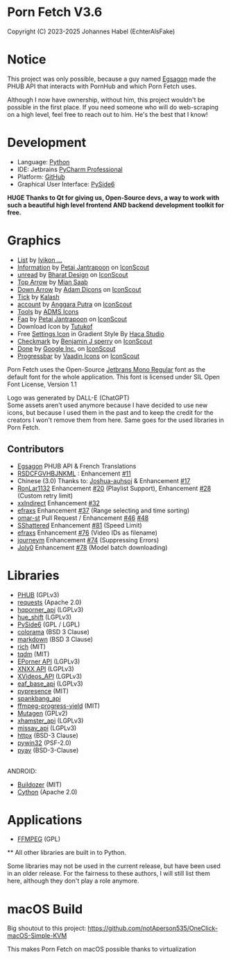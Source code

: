 # Porn Fetch V3.6

Copyright (C) 2023-2025 Johannes Habel (EchterAlsFake)

# Notice
This project was only possible, because a guy named [Egsagon](https://github.com/Egsagon) made the PHUB
API that interacts with PornHub and which Porn Fetch uses.

Although I now have ownership, without him, this project wouldn't be possible in the
first place. If you need someone who will do web-scraping on a high level, feel free to reach out to
him. He's the best that I know!


# Development
- Language: [Python](https://www.python.org/)
- IDE: Jetbrains [PyCharm Professional](https://www.jetbrains.com/pycharm/)
- Platform: [GitHub](https://github.com)
- Graphical User Interface: [PySide6](https://doc.qt.io/qtforpython-6/)

**HUGE Thanks to Qt for giving us, Open-Source devs, a way to work with such a beautiful high
level frontend AND backend development toolkit for free.**


# Graphics
- <a href="https://iconscout.com/icons/list" class="text-underline font-size-sm" target="_blank">List</a> by <a href="https://iconscout.com/contributors/iyikon" class="text-underline font-size-sm" target="_blank">Iyikon ...</a>
- <a href="https://iconscout.com/icons/information" class="text-underline font-size-sm" target="_blank">Information</a> by <a href="https://iconscout.com/contributors/petai-jantrapoon" class="text-underline font-size-sm">Petai Jantrapoon</a> on <a href="https://iconscout.com" class="text-underline font-size-sm">IconScout</a>
- <a href="https://iconscout.com/icons/unread" class="text-underline font-size-sm" target="_blank">unread</a> by <a href="https://iconscout.com/contributors/bharat-icons" class="text-underline font-size-sm">Bharat Design</a> on <a href="https://iconscout.com" class="text-underline font-size-sm">IconScout</a>
- <a href="https://iconscout.com/icons/top-arrow" class="text-underline font-size-sm" target="_blank">Top Arrow</a> by <a href="https://iconscout.com/contributors/creative-studio" class="text-underline font-size-sm" target="_blank">Mian Saab</a>
- <a href="https://iconscout.com/icons/down-arrow" class="text-underline font-size-sm" target="_blank">Down Arrow</a> by <a href="https://iconscout.com/contributors/adamicons" class="text-underline font-size-sm">Adam Dicons</a> on <a href="https://iconscout.com" class="text-underline font-size-sm">IconScout</a>
- <a href="https://iconscout.com/icons/tick" class="text-underline font-size-sm" target="_blank">Tick</a> by <a href="https://iconscout.com/contributors/kolo-design" class="text-underline font-size-sm" target="_blank">Kalash</a>
- <a href="https://iconscout.com/icons/account" class="text-underline font-size-sm" target="_blank">account</a> by <a href="https://iconscout.com/contributors/anggaraputra" class="text-underline font-size-sm">Anggara Putra</a> on <a href="https://iconscout.com" class="text-underline font-size-sm">IconScout</a>
- <a href="https://iconscout.com/icons/tools" class="text-underline font-size-sm" target="_blank">Tools</a> by <a href="https://iconscout.com/contributors/adms-icon" class="text-underline font-size-sm" target="_blank">ADMS Icons</a>
- <a href="https://iconscout.com/icons/faq" class="text-underline font-size-sm" target="_blank">Faq</a> by <a href="https://iconscout.com/contributors/petai-jantrapoon" class="text-underline font-size-sm">Petai Jantrapoon</a> on <a href="https://iconscout.com" class="text-underline font-size-sm">IconScout</a>
- Download Icon by [Tutukof](https://iconscout.com/contributors/fersusart)
- Free [Settings Icon](https://iconscout.com/free-icon/settings-2856913) in Gradient Style By [Haca Studio](https://iconscout.com/contributors/boosticon)
- <a href="https://iconscout.com/icons/checkmark" class="text-underline font-size-sm" target="_blank">Checkmark</a> by <a href="https://iconscout.com/contributors/benjamin-j-sperry" class="text-underline font-size-sm">Benjamin J sperry</a> on <a href="https://iconscout.com" class="text-underline font-size-sm">IconScout</a>
- <a href="https://iconscout.com/icons/done" class="text-underline font-size-sm" target="_blank">Done</a> by <a href="https://iconscout.com/contributors/google-inc" class="text-underline font-size-sm">Google Inc.</a> on <a href="https://iconscout.com" class="text-underline font-size-sm">IconScout</a>
- <a href="https://iconscout.com/icons/progressbar" class="text-underline font-size-sm" target="_blank">Progressbar</a> by <a href="https://iconscout.com/contributors/vaadin-icons" class="text-underline font-size-sm">Vaadin Icons</a> on <a href="https://iconscout.com" class="text-underline font-size-sm">IconScout</a>

Porn Fetch uses the Open-Source [Jetbrans Mono Regular](https://www.jetbrains.com/de-de/lp/mono/) font as the default font for the whole application.
This font is licensed under SIL Open Font License, Version 1.1

Logo was generated by DALL-E (ChatGPT)
<br>Some assets aren't used anymore because I have decided to use new icons,
but because I used them in the past and to keep the credit for the creators I won't remove them from here.
Same goes for the used libraries in Porn Fetch.

## Contributors
- [Egsagon](https://github.com/Egsagon) PHUB API & French Translations
- [RSDCFGVHBJNKML](https://github.com/RSDCFGVHBJNKML) : Enhancement [#11](https://github.com/EchterAlsFake/Porn_Fetch/issues/11)
- Chinese (3.0) Thanks to: [Joshua-auhsoj](https://github.com/Joshua-auhsoj) & Enhancement [#17](https://github.com/EchterAlsFake/Porn_Fetch/issues/17)
- [RonLar1132](https://github.com/RonLar1132) Enhancement [#20](https://github.com/EchterAlsFake/Porn_Fetch/issues/20) (Playlist Support), Enhancement [#28](https://github.com/EchterAlsFake/Porn_Fetch/issues/28) (Custom retry limit)
- [xxIndirect](https://github.com/xxIndirect) Enhancement [#32](https://github.com/EchterAlsFake/Porn_Fetch/issues/32)
- [efraxs](https://github.com/efraxs) Enhancement [#37](https://github.com/EchterAlsFake/Porn_Fetch/issues/37) (Range selecting and time sorting)
- [omar-st](https://github.com/omar-st) Pull Request / Enhancement [#46](https://github.com/EchterAlsFake/Porn_Fetch/issues/46) [#48](https://github.com/EchterAlsFake/Porn_Fetch/pull/48)
- [SShattered](https://github.com/SShattered) Enhancement [#81](https://github.com/EchterAlsFake/Porn_Feetch/81) (Speed Limit)
- [efraxs](https://github.com/efraxs) Enhancement [#76](https://github.com/EchterAlsFake/Porn_Feetch/76) (Video IDs as filename)
- [journeym](https://github.com/journeym) Enhancement [#74](https://github.com/EchterAlsFake/Porn_Feetch/74) (Suppressing Errors)
- [Joly0](https://github.com/Joly0) Enhancement [#78](https://github.com/EchterAlsFake/Porn_Feetch/78) (Model batch downloading)

# Libraries
- [PHUB](https://github.com/EchterAlsFake/PHUB) (GPLv3)
- [requests](https://github.com/psf/requests) (Apache 2.0)
- [hqporner_api](https://github.com/EchterAlsFake/hqporner_api) (LGPLv3)
- [hue_shift](https://github.com/EchterAlsFake/hue_shift) (LGPLv3)
- [PySide6](https://doc.qt.io/qtforpython-6/) (GPL / LGPL)
- [colorama](https://github.com/tartley/colorama) (BSD 3 Clause)
- [markdown](https://github.com/Python-Markdown/markdown) (BSD 3 Clause)
- [rich](https://github.com/Textualize/rich) (MIT)
- [tqdm](https://github.com/tqdm/tqdm) (MIT)
- [EPorner API](https://github.com/EchterAlsFake/eporner_api) (LGPLv3)
- [XNXX API](https://github.com/EchterAlsFake/xnxx_api) (LGPLv3)
- [XVideos_API](https://github.com/EchterAlsFake/xvideos_api) (LGPLv3)
- [eaf_base_api](https://github.com/echteralsfake/eaf_base_api) (LGPLv3)
- [pypresence](https://github.com/qwertyquerty/pypresence) (MIT)
- [spankbang_api](https://github.com/EchterAlsFake/spankbang_api)
- [ffmpeg-progress-yield](https://github.com/slhck/ffmpeg-progress-yield) (MIT)
- [Mutagen](https://github.com/quodlibet/mutagen) (GPLv2)
- [xhamster_api](https://github.com/EchterAlsFake/xhamster_api) (LGPLv3)
- [missav_api](https://github.com/EchterAlsFake/missav-api) (LGPLv3)
- [httpx](https://github.com/encode/httpx) (BSD-3 Clause)
- [pywin32](https://github.com/mhammond/pywin32) (PSF-2.0)
- [pyav](https://github.com/PyAV-Org/PyAV) (BSD-3-Clause)

<br>ANDROID:
- [Buildozer](https://github.com/kivy/buildozer) (MIT)
- [Cython](https://github.com/cython/cython) (Apache 2.0)

# Applications
- [FFMPEG](https://ffmpeg.org/) (GPL)

** All other libraries are built in to Python.

Some libraries may not be used in the current release, but have been used in an older release.
For the fairness to these authors, I will still list them here, although they don't play a role anymore.

# macOS Build
Big shoutout to this project: https://github.com/notAperson535/OneClick-macOS-Simple-KVM

This makes Porn Fetch on macOS possible thanks to virtualization

